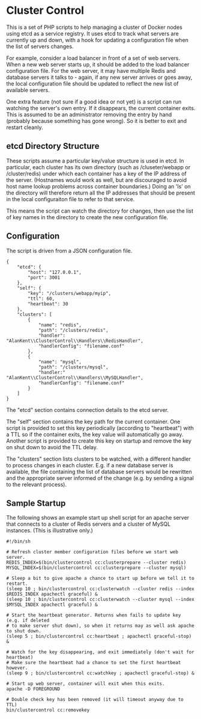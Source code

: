 # Cluster Control

This is a set of PHP scripts to help managing a cluster of Docker nodes using
etcd as a service registry. It uses etcd to track what servers are currently
up and down, with a hook for updating a configuration file when the list of
servers changes.

For example, consider a load balancer in front of a set of web servers. When
a new web server starts up, it should be added to the load balancer
configuration file. For the web server, it may have multiple Redis and database
servers it talks to - again, if any new server arrives or goes away, the
local configuration file should be updated to reflect the new list of available
servers.

One extra feature (not sure if a good idea or not yet) is a script can run
watching the server's own entry. If it disappears, the current container exits.
This is assumed to be an administrator removing the entry by hand (probably
because something has gone wrong). So it is better to exit and restart cleanly.


## etcd Directory Structure

These scripts assume a particular key/value structure is used in etcd. In
particular, each cluster has its own directory (such as /cluseter/webapp or
/cluster/redis) under which each container has a key of the IP address of the
server. (Hostnames would work as well, but are discouraged to avoid host name
lookup problems across container boundaries.) Doing an 'ls' on the directory
will therefore return all the IP addresses that should be present in the
local configuraiton file to refer to that service.

This means the script can watch the directory for changes, then use the list
of key names in the directory to create the new configuration file.

## Configuration

The script is driven from a JSON configuration file.

    {
        "etcd": {
            "host": "127.0.0.1",
            "port": 3001
        },
        "self": {
            "key": "/clusters/webapp/myip",
            "ttl": 60,
            "heartbeat": 30
        },
        "clusters": [
            {
                "name": "redis",
                "path": "/clusters/redis",
                "handler": "AlanKent\\ClusterControl\\Handlers\\RedisHandler",
                "handlerConfig": "filename.conf"
            },
            {
                "name": "mysql",
                "path": "/clusters/mysql",
                "handler:" "AlanKent\\ClusterControl\\Handlers\\MySQLHandler",
                "handlerConfig": "filename.conf"
            }
        ]
    }

The "etcd" section contains connection details to the etcd server.

The "self" section contains the key path for the current container. One script
is provided to set this key periodically (according to "heartbeat") with a TTL
so if the container exits, the key value will automatically go away. Another
script is provided to create this key on startup and remove the key on shut down
to avoid the TTL delay.

The "clusters" section lists clusters to be watched, with a different handler
to process changes in each cluster. E.g. if a new database server is available,
the file containing the list of database servers would be rewritten and the
appropriate server informed of the change (e.g. by sending a signal to the
relevant process).

## Sample Startup

The following shows an example start up shell script for an apache server that
connects to a cluster of Redis servers and a cluster of MySQL instances. (This
is illustrative only.)

    #!/bin/sh

    # Refresh cluster member configuration files before we start web server.
    REDIS_INDEX=$(bin/clustercontrol cc:clusterprepare --cluster redis)
    MYSQL_INDEX=$(bin/clustercontrol cc:clusterprepare --cluster mysql)

    # Sleep a bit to give apache a chance to start up before we tell it to restart.
    (sleep 10 ; bin/clustercontrol cc:clusterwatch --cluster redis --index $REDIS_INDEX apachectl graceful) &
    (sleep 10 ; bin/clustercontrol cc:clusterwatch --cluster mysql --index $MYSQL_INDEX apachectl graceful) &

    # Start the heartbeat generator. Returns when fails to update key (e.g. if deleted
    # to make server shut down), so when it returns may as well ask apache to shut down.
    (sleep 5 ; bin/clustercontrol cc:heartbeat ; apachectl graceful-stop) &

    # Watch for the key disappearing, and exit immediately (don't wait for heartbeat)
    # Make sure the heartbeat had a chance to set the first heartbeat however.
    (sleep 9 ; bin/clustercontrol cc:watchkey ; apachectl graceful-stop) &

    # Start up web server, container will exit when this exits.
    apache -D FOREGROUND

    # Double check key has been removed (it will timeout anyway due to TTL)
    bin/clustercontrol cc:removekey
